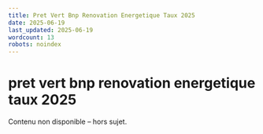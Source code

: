 ```yaml
---
title: Pret Vert Bnp Renovation Energetique Taux 2025
date: 2025-06-19
last_updated: 2025-06-19
wordcount: 13
robots: noindex
---
```


# pret vert bnp renovation energetique taux 2025

Contenu non disponible – hors sujet.